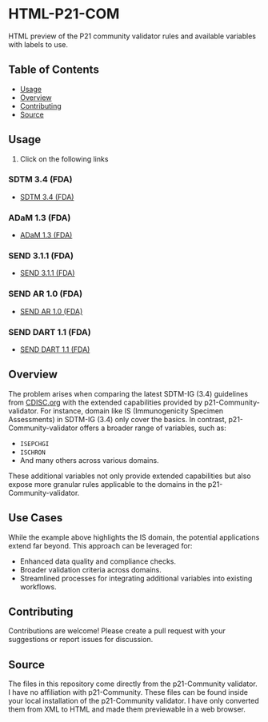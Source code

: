 # HTML-P21-COM
HTML preview of the P21 community validator rules and available variables with labels to use.
## Table of Contents
- [Usage](#usage)
- [Overview](#overview)
- [Contributing](#contributing)
- [Source](#source)
## Usage
1. Click on the following links
### SDTM 3.4 (FDA)
- [SDTM 3.4 (FDA)](https://htmlpreview.github.io/?https://github.com/lapsmith99/P21-Com-IG-html/blob/main/SDTM-IG%203.4%20(FDA).html#IG.DM)
### ADaM 1.3 (FDA)
- [ADaM 1.3 (FDA)](https://htmlpreview.github.io/?https://github.com/lapsmith99/P21-Com-IG-html/blob/main/ADaM-IG%201.3%20(FDA).html)
### SEND 3.1.1 (FDA)
- [SEND 3.1.1 (FDA)](https://htmlpreview.github.io/?https://github.com/lapsmith99/P21-Com-IG-html/blob/main/SEND-IG%203.1.1%20(FDA).html)
### SEND AR 1.0 (FDA)
- [SEND AR 1.0 (FDA)](https://htmlpreview.github.io/?https://github.com/lapsmith99/P21-Com-IG-html/blob/main/SEND-IG-AR%201.0%20(FDA).html)
### SEND DART 1.1 (FDA)
- [SEND DART 1.1 (FDA)](https://htmlpreview.github.io/?https://github.com/lapsmith99/P21-Com-IG-html/blob/main/SEND-IG-DART%201.1%20(FDA).html)
## Overview
The problem arises when comparing the latest SDTM-IG (3.4) guidelines from [CDISC.org](https://cdisc.org) with the extended capabilities provided by p21-Community-validator. For instance, domain like IS (Immunogenicity Specimen Assessments) in SDTM-IG (3.4) only cover the basics. In contrast, p21-Community-validator offers a broader range of variables, such as:

- `ISEPCHGI`
- `ISCHRON`
- And many others across various domains.

These additional variables not only provide extended capabilities but also expose more granular rules applicable to the domains in the p21-Community-validator.

## Use Cases
While the example above highlights the IS domain, the potential applications extend far beyond. This approach can be leveraged for:

- Enhanced data quality and compliance checks.
- Broader validation criteria across domains.
- Streamlined processes for integrating additional variables into existing workflows.
## Contributing
Contributions are welcome! Please create a pull request with your suggestions or report issues for discussion.
## Source
The files in this repository come directly from the p21-Community validator. I have no affiliation with p21-Community. These files can be found inside your local installation of the p21-Community validator. I have only converted them from XML to HTML and made them previewable in a web browser.


